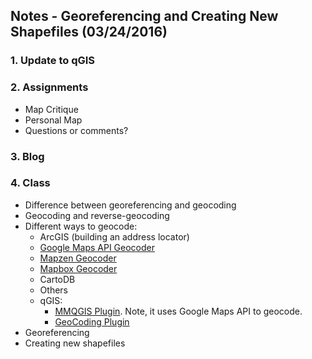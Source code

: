 ## Notes - Georeferencing and Creating New Shapefiles (03/24/2016)

### 1. Update to qGIS

### 2. Assignments
* Map Critique
* Personal Map
* Questions or comments?

### 3. Blog

### 4. Class
* Difference between georeferencing and geocoding
* Geocoding and reverse-geocoding
* Different ways to geocode:
  * ArcGIS (building an address locator)
  * [Google Maps API Geocoder](https://developers.google.com/maps/documentation/geocoding/intro)
  * [Mapzen Geocoder](https://mapzen.com/projects/search/?lng=-73.94910&lat=40.82910&zoom=12)
  * [Mapbox Geocoder](https://www.mapbox.com/api-documentation/#geocoding)
  * CartoDB
  * Others
  * qGIS:
    * [MMQGIS Plugin](https://www.gislounge.com/how-to-geocode-addresses-using-qgis/). Note, it uses Google Maps API to geocode.
    * [GeoCoding Plugin](https://plugins.qgis.org/plugins/GeoCoding/)
* Georeferencing
* Creating new shapefiles